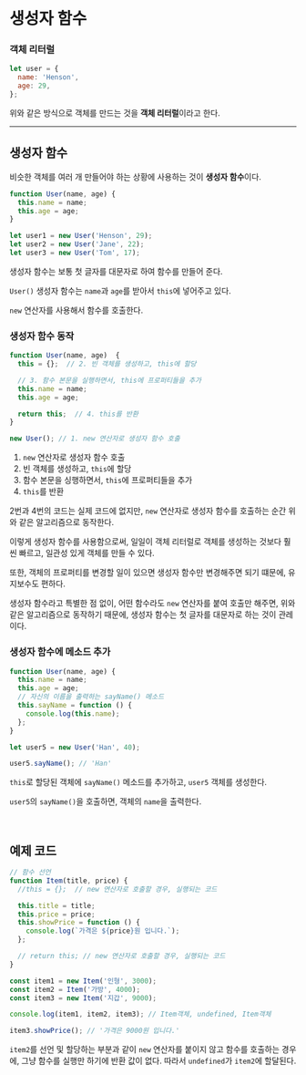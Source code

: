 # 생성자 함수

### 객체 리터럴

```javascript
let user = {
  name: 'Henson',
  age: 29,
};
```

위와 같은 방식으로 객체를 만드는 것을 **객체 리터럴**이라고 한다.

<hr />

## 생성자 함수

비슷한 객체를 여러 개 만들어야 하는 상황에 사용하는 것이 **생성자 함수**이다.

```javascript
function User(name, age) {
  this.name = name;
  this.age = age;
}

let user1 = new User('Henson', 29);
let user2 = new User('Jane', 22);
let user3 = new User('Tom', 17);
```

생성자 함수는 보통 첫 글자를 대문자로 하여 함수를 만들어 준다.

`User()` 생성자 함수는 `name`과 `age`를 받아서 `this`에 넣어주고 있다.

`new` 연산자를 사용해서 함수를 호출한다.

### 생성자 함수 동작

```javascript
function User(name, age)  {
  this = {};  // 2. 빈 객체를 생성하고, this에 할당

  // 3. 함수 본문을 실행하면서, this에 프로퍼티들을 추가
  this.name = name;
  this.age = age;

  return this;  // 4. this를 반환
}

new User(); // 1. new 연산자로 생성자 함수 호출
```

1. `new` 연산자로 생성자 함수 호출
2. 빈 객체를 생성하고, `this`에 할당
3. 함수 본문을 싱행하면서, `this`에 프로퍼티들을 추가
4. `this`를 반환

2번과 4번의 코드는 실제 코드에 없지만, `new` 연산자로 생성자 함수를 호출하는 순간 위와 같은 알고리즘으로 동작한다.

이렇게 생성자 함수를 사용함으로써, 일일이 객체 리터럴로 객체를 생성하는 것보다 훨씬 빠르고, 일관성 있게 객체를 만들 수 있다.

또한, 객체의 프로퍼티를 변경할 일이 있으면 생성자 함수만 변경해주면 되기 떄문에, 유지보수도 편하다.

생성자 함수라고 특별한 점 없이, 어떤 함수라도 `new` 연산자를 붙여 호출만 해주면, 위와 같은 알고리즘으로 동작하기 때문에, 생성자 함수는 첫 글자를 대문자로 하는 것이 관레이다.

### 생성자 함수에 메소드 추가

```javascript
function User(name, age) {
  this.name = name;
  this.age = age;
  // 자신의 이름을 출력하는 sayName() 메소드
  this.sayName = function () {
    console.log(this.name);
  };
}

let user5 = new User('Han', 40);

user5.sayName(); // 'Han'
```

`this`로 할당된 객체에 `sayName()` 메소드를 추가하고, `user5` 객체를 생성한다.

`user5`의 `sayName()`을 호출하면, 객체의 `name`을 출력한다.

<br />

## 예제 코드

```javascript
// 함수 선언
function Item(title, price) {
  //this = {};  // new 연산자로 호출할 경우, 실행되는 코드

  this.title = title;
  this.price = price;
  this.showPrice = function () {
    console.log(`가격은 ${price}원 입니다.`);
  };

  // return this; // new 연산자로 호출할 경우, 실행되는 코드
}

const item1 = new Item('인형', 3000);
const item2 = Item('가방', 4000);
const item3 = new Item('지갑', 9000);

console.log(item1, item2, item3); // Item객체, undefined, Item객체

item3.showPrice(); // '가격은 9000원 입니다.'
```

`item2`를 선언 및 할당하는 부분과 같이 `new` 연산자를 붙이지 않고 함수를 호출하는 경우에, 그냥 함수를 실행만 하기에 반환 값이 없다. 따라서 `undefined`가 `item2`에 할달된다.
